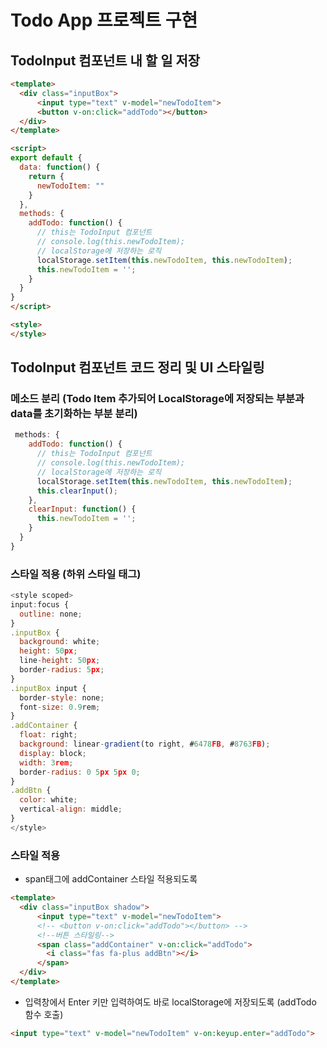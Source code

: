 # Todo App 프로젝트 구현

## TodoInput 컴포넌트 내 할 일 저장

```html
<template>
  <div class="inputBox">
      <input type="text" v-model="newTodoItem">
      <button v-on:click="addTodo"></button>
  </div>
</template>

<script>
export default {
  data: function() {
    return {
      newTodoItem: ""
    }
  },
  methods: {
    addTodo: function() {
      // this는 TodoInput 컴포넌트
      // console.log(this.newTodoItem);
      // localStorage에 저장하는 로직
      localStorage.setItem(this.newTodoItem, this.newTodoItem);
      this.newTodoItem = '';
    }
  }
}
</script>

<style>
</style>
```



## TodoInput 컴포넌트 코드 정리 및 UI 스타일링

### 메소드 분리 (Todo Item 추가되어 LocalStorage에 저장되는 부분과 data를 초기화하는 부분 분리)

```javascript
 methods: {
    addTodo: function() {
      // this는 TodoInput 컴포넌트
      // console.log(this.newTodoItem);
      // localStorage에 저장하는 로직
      localStorage.setItem(this.newTodoItem, this.newTodoItem);
      this.clearInput();
    },
    clearInput: function() {
      this.newTodoItem = '';
    }
  }
}
```



### 스타일 적용 (하위 스타일 태그)

```javascript
<style scoped>
input:focus {
  outline: none;
}
.inputBox {
  background: white;
  height: 50px;
  line-height: 50px;
  border-radius: 5px;
}
.inputBox input {
  border-style: none;
  font-size: 0.9rem;
}
.addContainer {
  float: right;
  background: linear-gradient(to right, #6478FB, #8763FB);
  display: block;
  width: 3rem;
  border-radius: 0 5px 5px 0;
}
.addBtn {
  color: white;
  vertical-align: middle;
}
</style>
```



### 스타일 적용

- span태그에 addContainer 스타일 적용되도록

```html
<template>
  <div class="inputBox shadow">
      <input type="text" v-model="newTodoItem">
      <!-- <button v-on:click="addTodo"></button> -->
      <!--버튼 스타일링-->
      <span class="addContainer" v-on:click="addTodo">
        <i class="fas fa-plus addBtn"></i>
      </span>
  </div>
</template>
```

- 입력창에서 Enter 키만 입력하여도 바로 localStorage에 저장되도록 (addTodo 함수 호출)

```html
<input type="text" v-model="newTodoItem" v-on:keyup.enter="addTodo">
```

